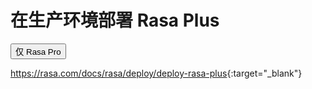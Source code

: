 # 在生产环境部署 Rasa Plus

<button data-md-color-primary="amber">仅 Rasa Pro</button>

<https://rasa.com/docs/rasa/deploy/deploy-rasa-plus>{:target="_blank"}
